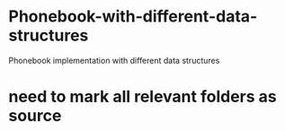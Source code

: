 # Phonebook-with-different-data-structures
Phonebook implementation with different data structures

# need to mark all relevant folders as source
